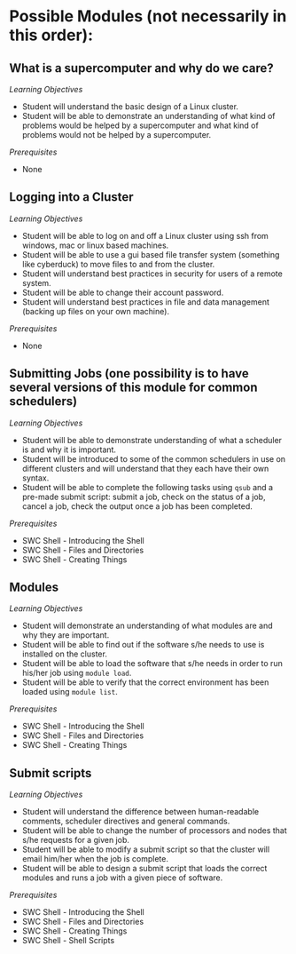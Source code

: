 Possible Modules (not necessarily in this order):
=================================================
What is a supercomputer and why do we care?
-------------------------------------------
*Learning Objectives*
*    Student will understand the basic design of a Linux cluster.
*    Student will be able to demonstrate an understanding of what kind of problems would be helped by a supercomputer and what kind of problems would not be helped by a supercomputer.

*Prerequisites*
*    None

Logging into a Cluster
----------------------
*Learning Objectives*
*    Student will be able to log on and off a Linux cluster using ssh from windows, mac or linux based machines.
*    Student will be able to use a gui based file transfer system (something like cyberduck) to move files to and from the cluster.
*    Student will understand best practices in security for users of a remote system.
*    Student will be able to change their account password.
*    Student will understand best practices in file and data management (backing up files on your own machine).

*Prerequisites*
*    None

Submitting Jobs (one possibility is to have several versions of this module for common schedulers)
--------------------------------------------------------------------------------------------------
*Learning Objectives*
*    Student will be able to demonstrate understanding of what a scheduler is and why it is important.
*    Student will be introduced to some of the common schedulers in use on different clusters and will understand that they each have their own syntax.
*    Student will be able to complete the following tasks using `qsub` and a pre-made submit script: submit a job, check on the status of a job, cancel a job, check the output once a job has been completed.

*Prerequisites*
*    SWC Shell -  Introducing the Shell
*    SWC Shell -  Files and Directories
*    SWC Shell - Creating Things

Modules
-------
*Learning Objectives*
*    Student will demonstrate an understanding of what modules are and why they are important.
*    Student will be able to find out if the software s/he needs to use is installed on the cluster.
*    Student will be able to load the software that s/he needs in order to run his/her job using `module load`.
*    Student will be able to verify that the correct environment has been loaded using `module list`.

*Prerequisites*
*    SWC Shell -  Introducing the Shell
*    SWC Shell -  Files and Directories
*    SWC Shell - Creating Things 

Submit scripts
--------------
*Learning Objectives*
*    Student will understand the difference between human-readable comments, scheduler directives and general commands.
*    Student will be able to change the number of processors and nodes that s/he requests for a given job.
*    Student will be able to modify a submit script so that the cluster will email him/her when the job is complete.
*    Student will be able to design a submit script that loads the correct modules and runs a job with a given piece of software.

*Prerequisites*
*    SWC Shell -  Introducing the Shell
*    SWC Shell -  Files and Directories
*    SWC Shell - Creating Things 
*    SWC Shell - Shell Scripts
